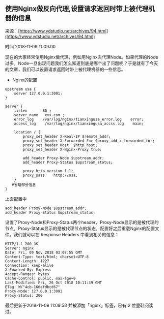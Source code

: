 ## 使用Nginx做反向代理,设置请求返回时带上被代理机器的信息

来源：[https://www.ydstudio.net/archives/94.html](https://www.ydstudio.net/archives/94.html)

时间 2018-11-09 11:09:00


现在的大家经常使用Nginx做代理，例如用Nginx去代理Node。如果代理的Node过多，Node一旦出现问题我们怎么知道到底是哪个出了问题呢？于是就有了今天的文章，我们可以设置请求返回时带上被代理机器的一些信息。


* Nginx的配置
  

```nginx
upstream usa {
    server 127.0.0.1:3001; 
}

server {
    listen       80 ;
    server_name   xxx.com ; 
    error_log    /var/log/nginx/tianxingusa_error.log    error;
    access_log    /var/log/nginx/tianxingusa_accss.log    main;
    
    location / {
        proxy_set_header X-Real-IP $remote_addr;
        proxy_set_header X-Forwarded-For $proxy_add_x_forwarded_for;
        proxy_set_header Host  $http_host;
        proxy_set_header X-Nginx-Proxy true;

        add_header Proxy-Node $upstream_addr;
        add_header Proxy-Status $upstream_status;    
    
        proxy_http_version 1.1;
        proxy_pass    http://usa;
    }
   #省略部分信息
}
```

上面配置中

```nginx
add_header Proxy-Node $upstream_addr;
add_header Proxy-Status $upstream_status;
```

设置了Proxy-Node和Proxy-Status两个header，Proxy-Node显示的是被代理的节点，Proxy-Status显示的是被代理节点的状态，配置好之后重载Nginx的配置文件。我们就可以在 Response Headers 中看到相关的信息：

```
HTTP/1.1 200 OK
Server: nginx
Date: Fri, 09 Nov 2018 03:07:55 GMT
Content-Type: text/html; charset=UTF-8
Content-Length: 1227
Connection: keep-alive
X-Powered-By: Express
Accept-Ranges: bytes
Cache-Control: public, max-age=0
Last-Modified: Fri, 26 Oct 2018 10:11:49 GMT
ETag: W/"4cb-166afdbcd67"
Proxy-Node: 127.0.0.1:3001
Proxy-Status: 200
```

最后更新于2018-11-09  11:09:53 并被添加「nginx」标签，已有 2 位童鞋阅读过。

